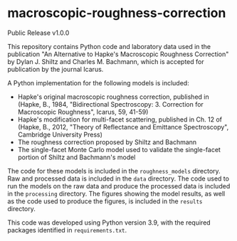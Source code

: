 # macroscopic-roughness-correction
Public Release v1.0.0

This repository contains Python code and laboratory data used in the publication "An Alternative to Hapke's
Macroscopic Roughness Correction" by Dylan J. Shiltz and Charles M. Bachmann, which is accepted for publication by
the journal Icarus.

A Python implementation for the following models is included:
* Hapke's original macroscopic roughness correction, published in (Hapke, B., 1984, "Bidirectional Spectroscopy: 3. Correction for Macroscopic Roughness", Icarus, 59, 41-59)
* Hapke's modification for multi-facet scattering, published in Ch. 12 of (Hapke, B., 2012, "Theory of Reflectance and Emittance Spectroscopy", Cambridge University Press)
* The roughness correction proposed by Shiltz and Bachmann
* The single-facet Monte Carlo model used to validate the single-facet portion of Shiltz and Bachmann's model

The code for these models is included in the ``roughness_models`` directory.  Raw and processed data is included in the
``data`` directory.  The code used to run the models on the raw data and produce the processed data is included
in the ``processing`` directory.  The figures showing the model results, as well as the code
used to produce the figures, is included in the ``results`` directory.

This code was developed using Python version 3.9, with the required packages identified in ``requirements.txt``.
